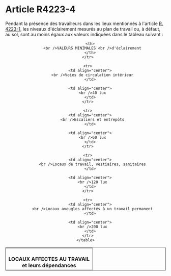 # Article R4223-4

  
Pendant la présence des travailleurs dans les lieux mentionnés à l'article [R. 4223-1][1], les niveaux d'éclairement mesurés au plan de travail ou, à défaut, au sol, sont au moins égaux aux valeurs indiquées dans le tableau suivant : 
  


<div align="center">
  <center>
    <table border="1">
      <tr>
        <th>
          <br />LOCAUX AFFECTES AU TRAVAIL <br />et leurs dépendances
        </th>
        
        <th>
          <br />VALEURS MINIMALES <br />d'éclairement
        </th>
      </tr>
      
      <tr>
        <td align="center">
          <br />Voies de circulation intérieur
        </td>
        
        <td align="center">
          <br />40 lux
        </td>
      </tr>
      
      <tr>
        <td align="center">
          <br />Escaliers et entrepôts
        </td>
        
        <td align="center">
          <br />60 lux
        </td>
      </tr>
      
      <tr>
        <td align="center">
          <br />Locaux de travail, vestiaires, sanitaires
        </td>
        
        <td align="center">
          <br />120 lux
        </td>
      </tr>
      
      <tr>
        <td align="center">
          <br />Locaux aveugles affectés à un travail permanent
        </td>
        
        <td align="center">
          <br />200 lux
        </td>
      </tr>
    </table>
  </center>

 [1]: /affichCodeArticle.do?cidTexte=LEGITEXT000006072050&idArticle=LEGIARTI000018488936&dateTexte=&categorieLien=cid